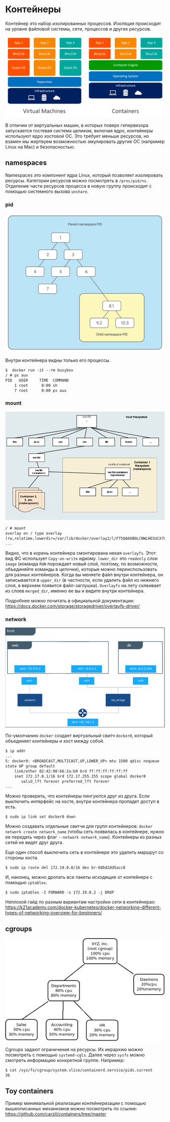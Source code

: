# Контейнеры

Контейнер это набор изолированных процессов. Изоляция происходит на уровне файловой системы, сети, процессов и других ресурсов.

![Отличия контейнеризации от виртуализации](containers-vs-virtual-machines.jpg)

В отличии от виртуальных машин, в которых поверх гипервизора запускается гостевая система целиком, включая ядро, контейнеры используют ядро хостовой ОС. Это требует меньше ресурсов, но взамен мы жертвуем возможностью эмулировать другие ОС (например Linux на Mac) и безопасностью.

## namespaces

Namespaces это компонент ядра Linux, который позволяет изолировать ресурсы. Категории ресурсов можно посмотреть в ``/proc/pid/ns``. Отделение части ресурсов процесса в новую группу происходит с помощью системного вызова ``unshare``.

### pid

![PID namespaces](pid_ns.png)

Внутри контейнера видны только его процессы.

```
$  docker run -it --rm busybox
/ # ps aux
PID   USER     TIME  COMMAND
    1 root      0:00 sh
    7 root      0:00 ps aux
```

### mount

![Mount namespaces](fs_ns.png)

```
/ # mount
overlay on / type overlay (rw,relatime,lowerdir=/var/lib/docker/overlay2/l/FT5QA66BOLCNWLHESUCX7GXQAF:/var/lib/docker/overlay2/l/QGKLLJVDLJEAQEPKFI5TNULEA7,upperdir=/var/lib/docker/overlay2/fd9a065e6c797fda3f02a9a7abca98cbce567d93698cb5d2fdd977c5f7c88b57/diff,workdir=/var/lib/docker/overlay2/fd9a065e6c797fda3f02a9a7abca98cbce567d93698cb5d2fdd977c5f7c88b57/work,nouserxattr)
...
```

Видно, что в корень контейнера смонтирована некая ``overlayfs``. Этот вид ФС использует ``Copy-on-write`` идиому. ``lower_dir`` это ``readonly`` слои ``image`` (команда ``RUN`` порождает новый слой, поэтому, по возможности, объединяйте команды в цепочки), которые можно переиспользовать для разных контейнеров. Когда вы меняете файл внутри контейнера, он записывается в ``upper_dir`` (в частности, если удалить файл из нижнего слоя, в верхнем появится файл-заглушка). ``Overlayfs`` на лету склеивает из слоев ``merged_dir``, именно ее вы и видите внутри контейнера.

Подробнее можно почитать в официальной документации: https://docs.docker.com/storage/storagedriver/overlayfs-driver/

### network

![Network namespaces](net_ns.png)

По-умолчанию ``docker`` создает виртуальный свитч ``docker0``, который объединяет контейнеры и хост между собой.

```
$ ip addr
...
5: docker0: <BROADCAST,MULTICAST,UP,LOWER_UP> mtu 1500 qdisc noqueue state UP group default 
    link/ether 02:42:90:66:2a:b9 brd ff:ff:ff:ff:ff:ff
    inet 172.17.0.1/16 brd 172.17.255.255 scope global docker0
       valid_lft forever preferred_lft forever
...
``` 

Можно проверить, что контейнеры пингуются друг из друга. Если выключить интерфейс на хосте, внутри контейнера пропадет доступ в есть.

```
$ sudo ip link set docker0 down
```

Можно создавать отдельные свитчи для групп контейнеров: ``docker network create network_name`` (чтобы сеть появилась в контейнере, нужно ее передать через флаг ``--network network_name``). Контейнеры из разных сетей не видят друг друга. 

Еще один способ выключить сеть в контейнере это удалить маршрут со стороны хоста. 

```
$ sudo ip route del 172.19.0.0/16 dev br-68bd2dd5acc8
```

И, наконец, можно дропать все пакеты исходящие от контейнера с помощью ``iptables``.

```
$ sudo iptables -I FORWARD -s 172.19.0.2 -j DROP 
```

Неплохой гайд по разным вариантам настройки сети в контейнерах: https://k21academy.com/docker-kubernetes/docker-networking-different-types-of-networking-overview-for-beginners/


## cgroups

![Cgroups](cgroups.jpeg)

Cgroups задают ограничения на ресурсы. Их иерархию можно посмотреть с помощью ``systemd-cgls``. Далее через ``sysfs`` можно смотреть информацию конкретной группе. Например: 

```
$ cat /sys/fs/cgroup/system.slice/containerd.service/pids.current 
36
```

## Toy containers

Пример минимальной реализации контейнеризации с помощью вышеописанных механизмов можно посмотреть по ссылке: https://github.com/carzil/containers/tree/master

